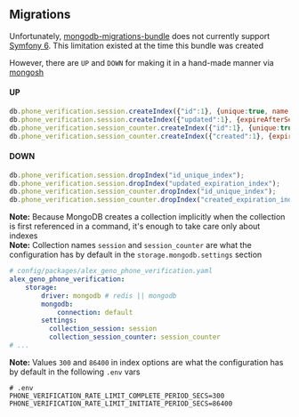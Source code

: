 ## Migrations
Unfortunately, [mongodb-migrations-bundle](https://github.com/doesntmattr/mongodb-migrations-bundle) does not currently support [Symfony 6](https://symfony.com/doc/6.0/index.html). This limitation existed at the time this bundle was created  

However, there are `UP` and `DOWN` for making it in a hand-made manner via [mongosh](https://www.mongodb.com/docs/mongodb-shell/)
#### UP
```javascript
db.phone_verification.session.createIndex({"id":1}, {unique:true, name:"id_unique_index"});
db.phone_verification.session.createIndex({"updated":1}, {expireAfterSeconds:300, name:"updated_expiration_index"});
db.phone_verification.session_counter.createIndex({"id":1}, {unique:true, name:"id_unique_index"});
db.phone_verification.session_counter.createIndex({"created":1}, {expireAfterSeconds:86400, name:"created_expiration_index"});
```
#### DOWN
```javascript
db.phone_verification.session.dropIndex("id_unique_index");
db.phone_verification.session.dropIndex("updated_expiration_index");
db.phone_verification.session_counter.dropIndex("id_unique_index");
db.phone_verification.session_counter.dropIndex("created_expiration_index");
```
**Note:** Because MongoDB creates a collection implicitly when the collection is first referenced in a command, it's enough to take care only about indexes  
**Note:** Collection names `session` and `session_counter` are what the configuration has by default in the `storage.mongodb.settings` section 
```yaml
# config/packages/alex_geno_phone_verification.yaml
alex_geno_phone_verification:
    storage:
        driver: mongodb # redis || mongodb
        mongodb:
            connection: default
        settings:
          collection_session: session
          collection_session_counter: session_counter
# ...
```
**Note:** Values `300` and `86400` in index options are what the configuration has by default in the following `.env` vars
```dotenv
# .env
PHONE_VERIFICATION_RATE_LIMIT_COMPLETE_PERIOD_SECS=300
PHONE_VERIFICATION_RATE_LIMIT_INITIATE_PERIOD_SECS=86400
```